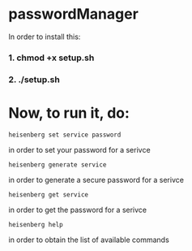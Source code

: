# passwordManager

In order to install this:
### 1. chmod +x setup.sh
### 2. ./setup.sh

# Now, to run it, do:

```
heisenberg set service password
```
in order to set your password for a serivce

```
heisenberg generate service
```
in order to generate a secure password for a serivce

```
heisenberg get service
```
in order to get the password for a serivce

```
heisenberg help
```
in order to obtain the list of available commands
